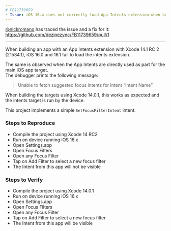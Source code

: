 ```yaml
---
# FB11739659
- Issue: iOS 16.x does not correctly load App Intents extension when building with Xcode 14.1 RC2
---
```


[@nickromano](https://github.com/nickromano) has traced the issue and a fix for it: https://github.com/dezinezync/FB11739659/pull/1

---

When building an app with an App Intents extension with Xcode 14.1 RC 2 (21534.1), iOS 16.0 and 16.1 fail to load the intents extension. 

The same is observed when the App Intents are directly used as part for the main iOS app target.  
The debugger prints the following message: 
> Unable to fetch suggested focus intents for intent “Intent Name” 

When building the targets using Xcode 14.0.1, this works as expected and the intents target is run by the device.  

This project implements a simple `SetFocusFilterIntent` intent. 

### Steps to Reproduce

- Compile the project using Xcode 14 RC2
- Run on device running iOS 16.x 
- Open Settings.app 
- Open Focus Filters 
- Open any Focus Filter
- Tap on Add Filter to select a new focus filter
- The Intent from this app will not be visible 

### Steps to Verify 

- Compile the project using Xcode 14.0.1 
- Run on device running iOS 16.x 
- Open Settings.app 
- Open Focus Filters 
- Open any Focus Filter
- Tap on Add Filter to select a new focus filter
- The Intent from this app will be visible 
